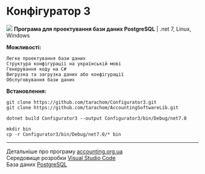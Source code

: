 # Конфігуратор 3

<img src="https://accounting.org.ua/images/configuration.png?v=3" /> <b>Програма для проектування бази даних PostgreSQL</b> | .net 7, Linux, Windows <br/>
    
 <b>Можливості:</b>
    
    Легке проектування бази даних
    Структура конфігурації на українській мові
    Генерування коду на C#
    Вигрузка та загрузка даних або конфігурації
    Обслуговування бази даних

 <b>Встановлення:</b>
    
    git clone https://github.com/tarachom/Configurator3.git
    git clone https://github.com/tarachom/AccountingSoftwareLib.git
    
    dotnet build Configurator3 --output Configurator3/bin/Debug/net7.0
    
    mkdir bin
    cp -r Configurator3/bin/Debug/net7.0/* bin

<hr />
 
Детальніше про програму [accounting.org.ua](https://accounting.org.ua/configurator.html)<br/>
Середовище розробки [Visual Studio Code](https://code.visualstudio.com)<br/>
База даних [PostgreSQL](https://www.enterprisedb.com/downloads/postgres-postgresql-downloads)<br/>
